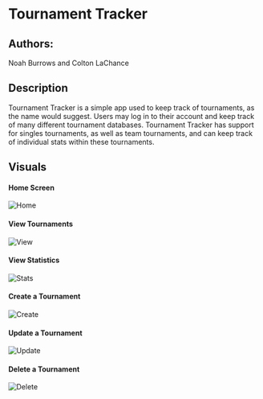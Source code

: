 # Tournament Tracker

## Authors:
Noah Burrows and Colton LaChance

## Description

Tournament Tracker is a simple app used to keep track of tournaments, as the name would suggest. 
Users may log in to their account and keep track of many different tournament databases.
Tournament Tracker has support for singles tournaments, as well as team tournaments, and can
keep track of individual stats within these tournaments.

## Visuals
#### Home Screen
![Home](https://github.com/ColtJLaCh/TournamentTracker-JavaFinal-NC/blob/4669ff8c7a03af6511004b425431c825b7c42356/README-Home%20Screen.png)

#### View Tournaments
![View](https://github.com/ColtJLaCh/TournamentTracker-JavaFinal-NC/blob/4669ff8c7a03af6511004b425431c825b7c42356/README-View%20Tourney.png)

#### View Statistics
![Stats](https://github.com/ColtJLaCh/TournamentTracker-JavaFinal-NC/blob/6c7e3b12f42b72337dc2cb2174c724f570fef36c/README-View%20Stats.png)

#### Create a Tournament
![Create](https://github.com/ColtJLaCh/TournamentTracker-JavaFinal-NC/blob/4669ff8c7a03af6511004b425431c825b7c42356/README-Create.png)

#### Update a Tournament
![Update](https://github.com/ColtJLaCh/TournamentTracker-JavaFinal-NC/blob/4669ff8c7a03af6511004b425431c825b7c42356/README-Update.png)

#### Delete a Tournament
![Delete](https://github.com/ColtJLaCh/TournamentTracker-JavaFinal-NC/blob/4669ff8c7a03af6511004b425431c825b7c42356/README-Delete.png)

